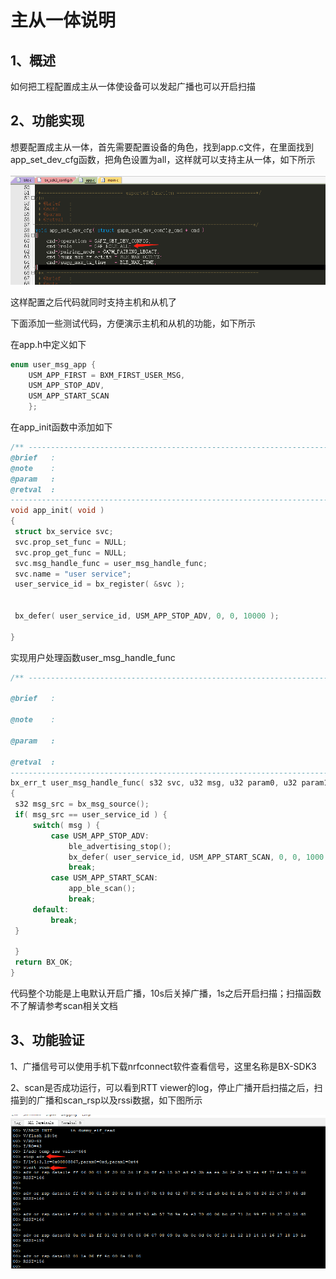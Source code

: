 # 主从一体说明

## 1、概述

如何把工程配置成主从一体使设备可以发起广播也可以开启扫描


## 2、功能实现

想要配置成主从一体，首先需要配置设备的角色，找到app.c文件，在里面找到app_set_dev_cfg函数，把角色设置为all，这样就可以支持主从一体，如下所示

![image-20210308190509767](image-20210308190509767.png) 



这样配置之后代码就同时支持主机和从机了



下面添加一些测试代码，方便演示主机和从机的功能，如下所示

在app.h中定义如下    

```c
enum user_msg_app {
    USM_APP_FIRST = BXM_FIRST_USER_MSG,
	USM_APP_STOP_ADV,
	USM_APP_START_SCAN
	};   
```
 

在app_init函数中添加如下

```c
/** ---------------------------------------------------------------------------
@brief   :
@note    :
@param   :
@retval  :
-----------------------------------------------------------------------------*/
void app_init( void )
{
 struct bx_service svc;
 svc.prop_set_func = NULL;
 svc.prop_get_func = NULL;
 svc.msg_handle_func = user_msg_handle_func;
 svc.name = "user service";
 user_service_id = bx_register( &svc );


 bx_defer( user_service_id, USM_APP_STOP_ADV, 0, 0, 10000 );

}
```



实现用户处理函数user_msg_handle_func

```c
/** ---------------------------------------------------------------------------

@brief   :

@note    :

@param   :

@retval  :
-----------------------------------------------------------------------------*/
bx_err_t user_msg_handle_func( s32 svc, u32 msg, u32 param0, u32 param1 )
{
 s32 msg_src = bx_msg_source();
 if( msg_src == user_service_id ) {
     switch( msg ) {
         case USM_APP_STOP_ADV:
             ble_advertising_stop();
             bx_defer( user_service_id, USM_APP_START_SCAN, 0, 0, 1000 );
             break;
         case USM_APP_START_SCAN:
             app_ble_scan();
             break;
     default:
         break;
 }

 }
 return BX_OK;
}
```

代码整个功能是上电默认开启广播，10s后关掉广播，1s之后开启扫描；扫描函数不了解请参考scan相关文档



## 3、功能验证



1、广播信号可以使用手机下载nrfconnect软件查看信号，这里名称是BX-SDK3

2、scan是否成功运行，可以看到RTT viewer的log，停止广播开启扫描之后，扫描到的广播和scan_rsp以及rssi数据，如下图所示

![image-20210309171910726](image-20210309171910726.png) 



